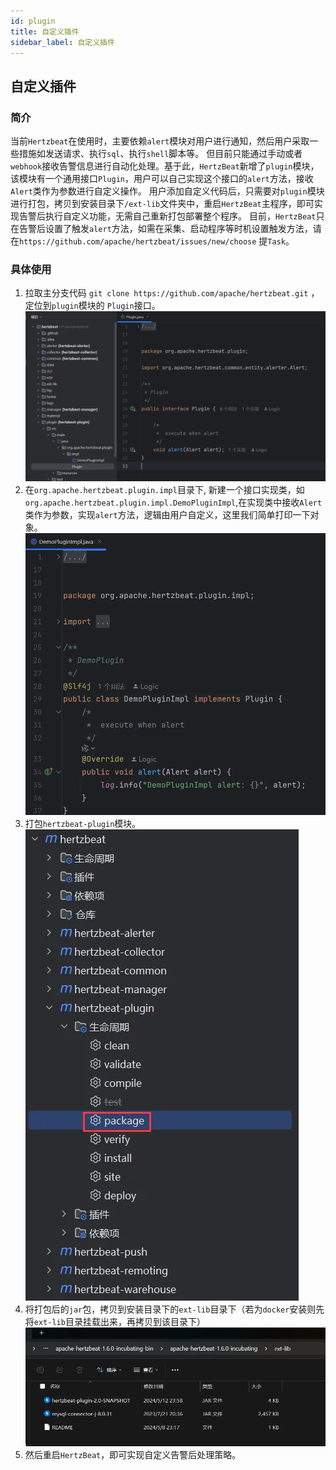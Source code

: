 ```yaml
---
id: plugin  
title: 自定义插件      
sidebar_label: 自定义插件 
---
```


## 自定义插件
### 简介

当前`Hertzbeat`在使用时，主要依赖`alert`模块对用户进行通知，然后用户采取一些措施如发送请求、执行`sql`、执行`shell`脚本等。
但目前只能通过手动或者`webhook`接收告警信息进行自动化处理。基于此，`HertzBeat`新增了`plugin`模块，该模块有一个通用接口`Plugin`，用户可以自己实现这个接口的`alert`方法，接收`Alert`类作为参数进行自定义操作。
用户添加自定义代码后，只需要对`plugin`模块进行打包，拷贝到安装目录下`/ext-lib`文件夹中，重启`HertzBeat`主程序，即可实现告警后执行自定义功能，无需自己重新打包部署整个程序。
目前，`HertzBeat`只在告警后设置了触发`alert`方法，如需在采集、启动程序等时机设置触发方法，请在`https://github.com/apache/hertzbeat/issues/new/choose` 提`Task`。

### 具体使用
1. 拉取主分支代码 `git clone https://github.com/apache/hertzbeat.git` ，定位到`plugin`模块的
   `Plugin`接口。
    ![plugin-1.png](/img/docs/help/plugin-1.png)
2. 在`org.apache.hertzbeat.plugin.impl`目录下, 新建一个接口实现类，如`org.apache.hertzbeat.plugin.impl.DemoPluginImpl`,在实现类中接收`Alert`类作为参数，实现`alert`方法，逻辑由用户自定义，这里我们简单打印一下对象。
    ![plugin-2.png](/img/docs/help/plugin-2.png)
3. 打包`hertzbeat-plugin`模块。
    ![plugin-3.png](/img/docs/help/plugin-3.png)
4. 将打包后的`jar`包，拷贝到安装目录下的`ext-lib`目录下（若为`docker`安装则先将`ext-lib`目录挂载出来，再拷贝到该目录下）
    ![plugin-4.png](/img/docs/help/plugin-4.png)
5. 然后重启`HertzBeat`，即可实现自定义告警后处理策略。

